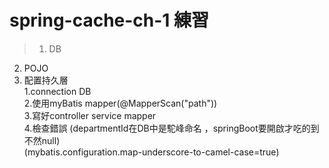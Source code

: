 # spring-cache-ch-1 練習

>1. DB<br>
2. POJO<br>
3. 配置持久層<br>
   1.connection DB<br>
   2.使用myBatis mapper(@MapperScan("path"))<br>
   3.寫好controller service mapper <br>
   4.檢查錯誤 (departmentId在DB中是駝峰命名 ，springBoot要開啟才吃的到 不然null)<br>
   (mybatis.configuration.map-underscore-to-camel-case=true)
   
   
